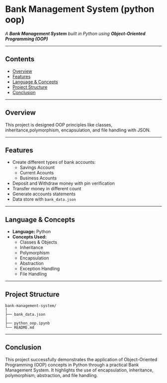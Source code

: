 # Bank Management System (python oop)
_A **Bank Management System** built in Python using **Object-Oriented Programming (OOP)**_   

---
## Contents
- <a href="#overview">Overview</a>
- <a href="#features">Features</a>
- <a href="#language and concepts">Language & Concepts</a>
- <a href="#project-structure">Project Structure</a>
- <a href="#conclusion">Conclusion</a>

---
<h2><a class="anchor" id="overview"></a>Overview</h2>
This project is designed OOP principles like classes, inheritance,polymorphism, encapsulation, and file handling with JSON.

---

<h2><a class="anchor" id="features"></a>Features</h2>

- Create different types of bank accounts:
    - Savings Account
    - Current Acounts
    - Business Acounts
- Deposit and Withdraw money with pin verification
- Transfer money in different count
- Generate accounts statements
- Data store with `bank_data.json`

---

<h2><a class="anchor" id="language and concepts"></a>Language & Concepts</h2>

- **Language:** Python   
- **Concepts Used:**  
  - Classes & Objects  
  - Inheritance  
  - Polymorphism  
  - Encapsulation  
  - Abstraction
  - Exception Handling  
  - File Handling 

---
<h2><a class="anchor" id="project-structure"></a>Project Structure</h2>

```
bank-management-system/
│
├── bank_data.json
|
├── python_oop.ipynb
└── README.md
```

---

<h2><a class="anchor" id="conclusion"></a>Conclusion</h2>

This project successfully demonstrates the application of Object-Oriented Programming (OOP) concepts in Python through a practical Bank Management System. It highlights the use of encapsulation, inheritance, polymorphism, abstraction, and file handling.
